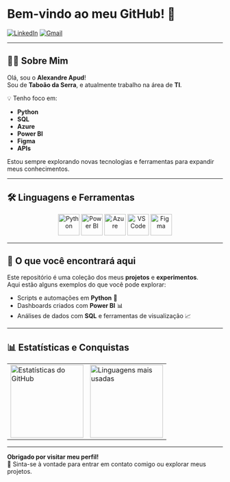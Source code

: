 # Bem-vindo ao meu GitHub! 👋

[![LinkedIn](https://img.shields.io/badge/-LinkedIn-blue?style=for-the-badge&logo=linkedin&logoColor=white)](https://www.linkedin.com/in/alexandre-apud-yamashita-b80409316/)
[![Gmail](https://img.shields.io/badge/-Gmail-D14836?style=for-the-badge&logo=gmail&logoColor=white)](mailto:apudalexandre1@gmail.com)

---

## 👨‍💻 Sobre Mim

Olá, sou o **Alexandre Apud**!  
Sou de **Taboão da Serra**, e atualmente trabalho na área de **TI**.  

💡 Tenho foco em:
- **Python**
- **SQL**
- **Azure**
- **Power BI**
- **Figma**
- **APIs**


Estou sempre explorando novas tecnologias e ferramentas para expandir meus conhecimentos.

---

## 🛠️ Linguagens e Ferramentas

<div align="center">
  <img src="https://cdn.jsdelivr.net/gh/devicons/devicon/icons/python/python-original.svg" width="50" title="Python" />
  <img src="https://github.com/microsoft/PowerBI-Icons/blob/main/SVG/Power-BI.svg" width="50" title="Power BI" />
  <img src="https://cdn.jsdelivr.net/gh/devicons/devicon/icons/azure/azure-original.svg" width="50" title="Azure" />
  <img src="https://cdn.jsdelivr.net/gh/devicons/devicon/icons/vscode/vscode-original.svg" width="50" title="VS Code" />
  <img src="https://cdn.jsdelivr.net/gh/devicons/devicon/icons/figma/figma-original.svg" width="50" title="Figma" />
</div>

---

## 📂 O que você encontrará aqui

Este repositório é uma coleção dos meus **projetos** e **experimentos**.  
Aqui estão alguns exemplos do que você pode explorar:
- Scripts e automações em **Python** 🐍  
- Dashboards criados com **Power BI** 📊  
- Análises de dados com **SQL** e ferramentas de visualização 📈  

---

## 📊 Estatísticas e Conquistas

<div align="center">
  <table>
    <tr>
      <td>
        <img src="https://github-readme-stats.vercel.app/api?username=AlexandreApud&show_icons=true&theme=radical&locale=pt-br" alt="Estatísticas do GitHub" height="170" />
      </td>
      <td>
        <img src="https://github-readme-stats.vercel.app/api/top-langs/?username=AlexandreApud&layout=compact&theme=radical&langs_count=6&locale=pt-br" alt="Linguagens mais usadas" height="170" />
      </td>
    </tr>
  </table>
</div>

---

**Obrigado por visitar meu perfil!**  
💬 Sinta-se à vontade para entrar em contato comigo ou explorar meus projetos.
